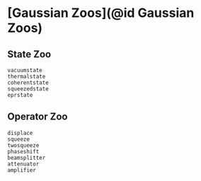 # [Gaussian Zoos](@id Gaussian Zoos)

## State Zoo

```@docs; canonical = false
vacuumstate
thermalstate
coherentstate
squeezedstate
eprstate
```

## Operator Zoo

```@docs; canonical = false
displace
squeeze
twosqueeze
phaseshift
beamsplitter
attenuator
amplifier
```